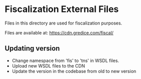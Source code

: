 # Fiscalization External Files

Files in this directory are used for fiscalization purposes.

Files are available at: <https://cdn.gredice.com/fiscal/>

## Updating version

- Change namespace from 'fis' to 'tns' in WSDL files.
- Upload new WSDL files to the CDN
- Update the version in the codebase from old to new version
